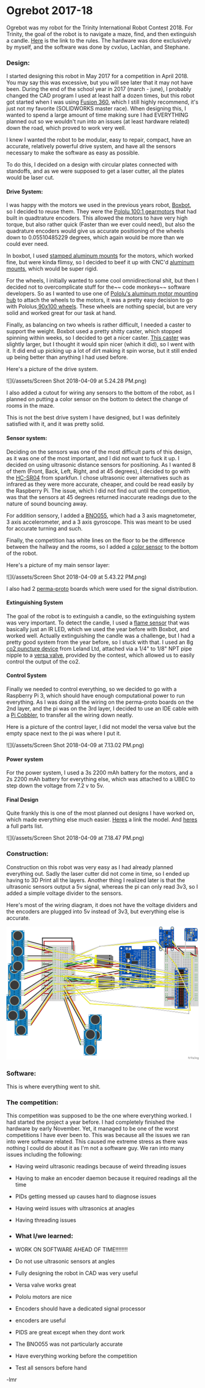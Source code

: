 # Ogrebot 2017-18

Ogrebot was my robot for the Trinity International Robot Contest 2018. For Trinity, the goal of the robot is to navigate a maze, find, and then extinguish a candle. [Here](https://www.dropbox.com/sh/cdmub3uenwfiwm0/AACBgmRkPap07aON3aHTY9DSa?dl=0&preview=TCFFHRC2018RulesV1.04.pdf) is the link to the rules. The hardware was done exclusively by myself, and the software was done by cvxluo, Lachlan, and Stephane.

### Design:

I started designing this robot in May 2017 for a competition in April 2018. You may say this was excessive, but you will see later that it may not have been. During the end of the school year in 2017 \(march - june\), I probably changed the CAD program I used at least half a dozen times, but this robot got started when I was using [Fusion 360](https://www.autodesk.com/products/fusion-360/students-teachers-educators), which I still highly recommend, it's just not my favorite \(SOLIDWORKS master race\). When designing this, I wanted to spend a large amount of time making sure I had EVERYTHING planned out so we wouldn't run into an issues \(at least hardware related\) down the road, which proved to work very well.

I knew I wanted the robot to be modular, easy to repair, compact, have an accurate, relatively powerful drive system, and have all the sensors necessary to make the software as easy as possible.

To do this, I decided on a design with circular plates connected with standoffs, and as we were supposed to get a laser cutter, all the plates would be laser cut.

#### Drive System:

I was happy with the motors we used in the previous years robot, [Boxbot](/robotics/boxbot.md), so I decided to reuse them. They were the [Pololu 100:1 gearmotors](https://www.pololu.com/product/2826) that had built in quadtrature encoders. This allowed the motors to have very high torque, but also rather quick \(Faster than we ever could need\), but also the quadrature encoders would give us accurate positioning of the wheels down to 0.05510485229 degrees, which again would be more than we could ever need.

In boxbot, I used [stamped aluminum mounts](https://www.pololu.com/product/1084) for the motors, which worked fine, but were kinda flimsy, so I decided to beef it up with CNC'd [aluminum mounts](https://www.pololu.com/product/1995), which would be super rigid.

For the wheels, I initially wanted to some cool omnidirectional shit, but then I decided not to overcomplicate stuff for the~~ code monkeys~~ software developers. So as I wanted to use one of [Pololu's aluminum motor mounting hub](https://www.pololu.com/product/1083) to attach the wheels to the motors, it was a pretty easy decision to go with Pololus[ 90x100 wheels](https://www.pololu.com/product/1438). These wheels are nothing special, but are very solid and worked great for our task at hand.

Finally, as balancing  on two wheels is rather difficult, I needed a caster to support the weight. Boxbot used a pretty shitty caster, which stopped spinning within weeks, so I decided to get a nicer caster. [This caster](https://www.pololu.com/product/2692) was slightly larger, but I thought it would spin nicer \(which it did\), so I went with it. It did end up picking up a lot of dirt making it spin worse, but it still ended up being better than anything I had used before.

Here's a picture of the drive system.

![](/assets/Screen Shot 2018-04-09 at 5.24.28 PM.png)

I also added a cutout for wiring any sensors to the bottom of the robot, as I planned on putting a color sensor on the bottom to detect the change of rooms in the maze.

This is not the best drive system I have designed, but I was definitely satisfied with it, and it was pretty solid.

#### Sensor system:

Deciding on the sensors was one of the most difficult parts of this design, as it was one of the most important, and I did not want to fuck it up. I decided on using ultrasonic distance sensors for positioning. As I wanted 8 of them \(Front, Back, Left, Right, and at 45 degrees\), I decided to go with the [HC-SR04](https://www.sparkfun.com/products/13959) from sparkfun. I chose ultrasonic over alternatives such as infrared as they were more accurate, cheaper, and could be read easily by the Raspberry Pi. The issue, which I did not find out until the competition, was that the sensors at 45 degrees returned inaccurate readings due to the nature of sound bouncing away.

For addition sensory, I added a [BNO055](https://www.adafruit.com/product/2472), which had a 3 axis magnetometer, 3 axis accelerometer, and a 3 axis gyroscope. This was meant to be used for accurate turning and such.

Finally, the competition has white lines on the floor to be the difference between the hallway and the rooms, so I added a [color sensor](https://www.adafruit.com/product/1334) to the bottom of the robot.

Here's a picture of my main sensor layer:

![](/assets/Screen Shot 2018-04-09 at 5.43.22 PM.png)

I also had 2 [perma-proto](https://www.adafruit.com/product/571) boards which were used for the signal distribution.

#### Extinguishing System

The goal of the robot is to extinguish a candle, so the extinguishing system was very important. To detect the candle, I used a [flame sensor](https://www.robotshop.com/en/gravity-flame-sensor.html) that was basically just an IR LED, which we used the year before with Boxbot, and worked well. Actually extinguishing the candle was a challenge, but I had a pretty good system from the year before, so I stuck with that. I used an 8g [co2 puncture device](http://www.lelandltd.com/puncture_devices.htm) from Leland Ltd, attached via a 1/4" to 1/8" NPT pipe nipple to a [versa valve](http://www.trinityrobotcontest.org/versa-valve.html), provided by the contest, which allowed us to easily control the output of the co2.

#### Control System

Finally we needed to control everything, so we decided to go with a Raspberry Pi 3, which should have enough computational power to run everything. As I was doing all the wiring on the perma-proto boards on the 2nd layer, and the pi was on the 3rd layer, I decided to use an IDE cable with a [Pi Cobbler](https://www.adafruit.com/product/914), to transfer all the wiring down neatly.

Here is a picture of the control layer, I did not model the versa valve but the empty space next to the pi was where I put it.

![](/assets/Screen Shot 2018-04-09 at 7.13.02 PM.png)

#### Power system

For the power system, I used a 3s 2200 mAh battery for the motors, and a 2s 2200 mAh battery for everything else, which was attached to a UBEC to step down the voltage from 7.2 v to 5v.

#### Final Design

Quite frankly this is one of the most planned out designs I have worked on, which made everything else much easier. [Heres](http://a360.co/2nEkYam) a link the model. And [heres](https://docs.google.com/spreadsheets/d/1k7Kwv9mwXJr-ePa_V1eoIoQmc9S5nw2tfjbXv6IOHRE/edit?usp=sharing) a full parts list.

![](/assets/Screen Shot 2018-04-09 at 7.18.47 PM.png)

### Construction:

Construction on this robot was very easy as I had already planned everything out. Sadly the laser cutter did not come in time, so I ended up having to 3D Print all the layers. Another thing I realized later is that the ultrasonic sensors output a 5v signal, whereas the pi can only read 3v3, so I added a simple voltage divider to the sensors.

Here's most of the wiring diagram, it does not have the voltage dividers and the encoders are plugged into 5v instead of 3v3, but everything else is accurate.

![](/assets/ogrebot_wiringdiagram.png)

### Software:

This is where everything went to shit.

### The competition:

This competition was supposed to be the one where everything worked. I had started the project a year before. I had completely finished the hardware by early November. Yet, it managed to be one of the worst competitions I have ever been to. This was because all the issues we ran into were software related. This caused me extreme stress as there was nothing I could do about it as I'm not a software guy. We ran into many issues including the following:

* Having weird ultrasonic readings because of weird threading issues
* Having to make an encoder daemon because it required readings all the time
* PIDs getting messed up causes hard to diagnose issues
* Having weird issues with ultrasonics at anagles
* Having threading issues

* ### What I/we learned:
* WORK ON SOFTWARE AHEAD OF TIME!!!!!!!!

* Do not use ultrasonic sensors at angles
* Fully designing the robot in CAD was very useful
* Versa valve works great
* Pololu motors are nice
* Encoders should have a dedicated signal processor
* encoders are useful
* PIDS are great except when they dont work
* The BNO055 was not particularly accurate
* Have everything working before the competition 
* Test all sensors before hand

-lmr

